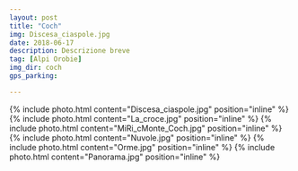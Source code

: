 ```yaml
---
layout: post
title: "Coch"
img: Discesa_ciaspole.jpg
date: 2018-06-17
description: Descrizione breve
tag: [Alpi Orobie]
img_dir: coch
gps_parking:

---
```

<div>
{% include photo.html content="Discesa_ciaspole.jpg" position="inline" %}
{% include photo.html content="La_croce.jpg" position="inline" %}
{% include photo.html content="MiRi_cMonte_Coch.jpg" position="inline" %}
{% include photo.html content="Nuvole.jpg" position="inline" %}
{% include photo.html content="Orme.jpg" position="inline" %}
{% include photo.html content="Panorama.jpg" position="inline" %}
</div>
